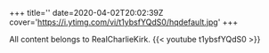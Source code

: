 +++
title=''
date=2020-04-02T20:02:39Z
cover='https://i.ytimg.com/vi/t1ybsfYQdS0/hqdefault.jpg'
+++

All content belongs to RealCharlieKirk.
{{< youtube t1ybsfYQdS0 >}}
